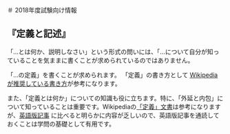 ＃ 2018年度試験向け情報

## 『定義と記述』

  「…とは何か、説明しなさい」という形式の問いには、「…について自分が知っていることを気ままに書くことが求められているのではありません。

  「…の定義」を書くことが求められます。
  「定義」の書き方として [Wikipedia が推奨している書き方](https://ja.wikipedia.org/wiki/Wikipedia:%E5%AE%9A%E7%BE%A9%E3%81%A8%E8%A8%98%E8%BF%B0 )が参考になります。

  また、「定義とは何か」についての知識も役に立ちます。特に、「外延と内包」について知っていることは重要です。Wikipediaの[「定義」文書](https://ja.wikipedia.org/wiki/%E5%AE%9A%E7%BE%A9)は参考になりますが、[英語版記事](https://en.wikipedia.org/wiki/Definition) に比べると明らかに内容が乏しいので、英語版記事を通読しておくことは学問の基礎として有用です。
